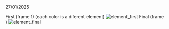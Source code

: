 27/01/2025

First (frame 1) (each color is a diferent element)
![element_first](https://github.com/user-attachments/assets/30ebf2e2-fe18-4f8e-964d-f896d0e2480b)
Final (frame )
![element_final](https://github.com/user-attachments/assets/8927db37-ba68-441f-b4e0-fe9c21a6c915)

